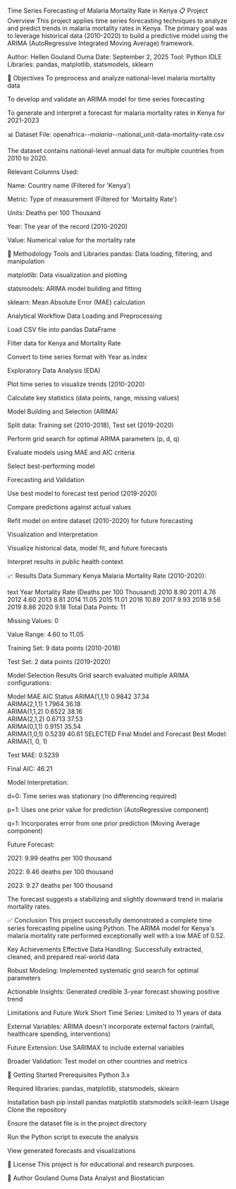 Time Series Forecasting of Malaria Mortality Rate in Kenya
📋 Project Overview
This project applies time series forecasting techniques to analyze and predict trends in malaria mortality rates in Kenya. The primary goal was to leverage historical data (2010-2020) to build a predictive model using the ARIMA (AutoRegressive Integrated Moving Average) framework.

Author: Hellen Gouland Ouma
Date: September 2, 2025
Tool: Python IDLE
Libraries: pandas, matplotlib, statsmodels, sklearn

🎯 Objectives
To preprocess and analyze national-level malaria mortality data

To develop and validate an ARIMA model for time series forecasting

To generate and interpret a forecast for malaria mortality rates in Kenya for 2021-2023

📊 Dataset
File: openafrica-_-malaria-_-national_unit-data-mortality-rate.csv

The dataset contains national-level annual data for multiple countries from 2010 to 2020.

Relevant Columns Used:

Name: Country name (Filtered for 'Kenya')

Metric: Type of measurement (Filtered for 'Mortality Rate')

Units: Deaths per 100 Thousand

Year: The year of the record (2010-2020)

Value: Numerical value for the mortality rate

🔧 Methodology
Tools and Libraries
pandas: Data loading, filtering, and manipulation

matplotlib: Data visualization and plotting

statsmodels: ARIMA model building and fitting

sklearn: Mean Absolute Error (MAE) calculation

Analytical Workflow
Data Loading and Preprocessing

Load CSV file into pandas DataFrame

Filter data for Kenya and Mortality Rate

Convert to time series format with Year as index

Exploratory Data Analysis (EDA)

Plot time series to visualize trends (2010-2020)

Calculate key statistics (data points, range, missing values)

Model Building and Selection (ARIMA)

Split data: Training set (2010-2018), Test set (2019-2020)

Perform grid search for optimal ARIMA parameters (p, d, q)

Evaluate models using MAE and AIC criteria

Select best-performing model

Forecasting and Validation

Use best model to forecast test period (2019-2020)

Compare predictions against actual values

Refit model on entire dataset (2010-2020) for future forecasting

Visualization and Interpretation

Visualize historical data, model fit, and future forecasts

Interpret results in public health context

📈 Results
Data Summary
Kenya Malaria Mortality Rate (2010-2020):

text
Year    Mortality Rate (Deaths per 100 Thousand)
2010    8.90
2011    4.76
2012    4.60
2013    8.81
2014    11.05
2015    11.01
2016    10.89
2017    9.93
2018    9.56
2019    8.86
2020    9.18
Total Data Points: 11

Missing Values: 0

Value Range: 4.60 to 11.05

Training Set: 9 data points (2010-2018)

Test Set: 2 data points (2019-2020)

Model Selection Results
Grid search evaluated multiple ARIMA configurations:

Model	MAE	AIC	Status
ARIMA(1,1,1)	0.9842	37.34	
ARIMA(2,1,1)	1.7964	36.18	
ARIMA(1,1,2)	0.6522	38.16	
ARIMA(2,1,2)	0.6713	37.53	
ARIMA(0,1,1)	0.9151	35.54	
ARIMA(1,0,1)	0.5239	40.61	SELECTED
Final Model and Forecast
Best Model: ARIMA(1, 0, 1)

Test MAE: 0.5239

Final AIC: 46.21

Model Interpretation:

d=0: Time series was stationary (no differencing required)

p=1: Uses one prior value for prediction (AutoRegressive component)

q=1: Incorporates error from one prior prediction (Moving Average component)

Future Forecast:

2021: 9.99 deaths per 100 thousand

2022: 9.46 deaths per 100 thousand

2023: 9.27 deaths per 100 thousand

The forecast suggests a stabilizing and slightly downward trend in malaria mortality rates.

✅ Conclusion
This project successfully demonstrated a complete time series forecasting pipeline using Python. The ARIMA model for Kenya's malaria mortality rate performed exceptionally well with a low MAE of 0.52.

Key Achievements
Effective Data Handling: Successfully extracted, cleaned, and prepared real-world data

Robust Modeling: Implemented systematic grid search for optimal parameters

Actionable Insights: Generated credible 3-year forecast showing positive trend

Limitations and Future Work
Short Time Series: Limited to 11 years of data

External Variables: ARIMA doesn't incorporate external factors (rainfall, healthcare spending, interventions)

Future Extension: Use SARIMAX to include external variables

Broader Validation: Test model on other countries and metrics

🚀 Getting Started
Prerequisites
Python 3.x

Required libraries: pandas, matplotlib, statsmodels, sklearn

Installation
bash
pip install pandas matplotlib statsmodels scikit-learn
Usage
Clone the repository

Ensure the dataset file is in the project directory

Run the Python script to execute the analysis

View generated forecasts and visualizations

📝 License
This project is for educational and research purposes.

👥 Author
Gouland Ouma
Data Analyst and Biostatician
